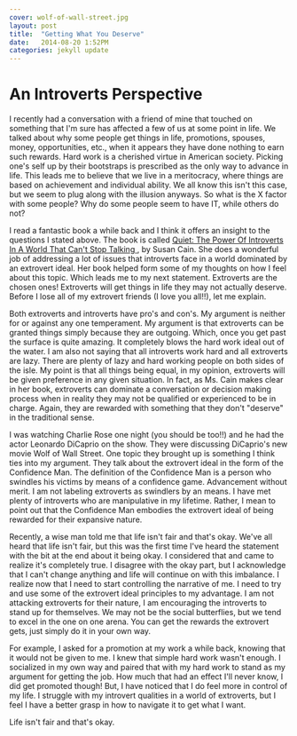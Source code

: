 ```yaml
---
cover: wolf-of-wall-street.jpg
layout: post
title:  "Getting What You Deserve"
date:   2014-08-20 1:52PM
categories: jekyll update
---
```


An Introverts Perspective
================


I recently had a conversation with a friend of mine that touched on something that I'm sure has affected a few of us at some point in life.  We talked about why some people get things in life, promotions, spouses, money, opportunities, etc., when it appears they have done nothing to earn such rewards.  Hard work is a cherished virtue in American society.  Picking one's self up by their bootstraps is prescribed as the only way to advance in life.  This leads me to believe that we live in a meritocracy, where things are based on achievement and individual ability.  We all know this isn't this case, but we seem to plug along with the illusion anyways.  So what is the X factor with some people?  Why do some people seem to have IT, while others do not?

I read a fantastic book a while back and I think it offers an insight to the questions I stated above.  The book is called <a href="http://www.amazon.com/Quiet-Power-Introverts-World-Talking/dp/0307352153/ref=sr_1_1?s=books&ie=UTF8&qid=1408569046&sr=1-1&keywords=quiet+the+power+of+introverts+in+a+world+that+can%27t+stop+talking" target="blank"> Quiet: The Power Of Introverts In A World That Can't Stop Talking </a>, by Susan Cain.  She does a wonderful job of addressing a lot of issues that introverts face in a world dominated by an extrovert ideal.  Her book helped form some of my thoughts on how I feel about this topic.  Which leads me to my next statement.  Extroverts are the chosen ones!  Extroverts will get things in life they may not actually deserve.  Before I lose all of my extrovert friends (I love you all!!), let me explain.

Both extroverts and introverts have pro's and con's.  My argument is neither for or against any one temperament.  My argument is that extroverts can be granted things simply because they are outgoing.  Which, once you get past the surface is quite amazing.  It completely blows the hard work ideal out of the water.  I am also not saying that all introverts work hard and all extroverts are lazy.    There are plenty of lazy and hard working people on both sides of the isle.  My point is that all things being equal, in my opinion, extroverts will be given preference in any given situation.  In fact, as Ms. Cain makes clear in her book, extroverts can dominate a conversation or decision making process when in reality they may not be qualified or experienced to be in charge.  Again, they are rewarded with something that they don't "deserve" in the traditional sense.  

I was watching Charlie Rose one night (you should be too!!) and he had the actor Leonardo DiCaprio on the show.  They were discussing DiCaprio's new movie Wolf of Wall Street.  One topic they brought up is something I think ties into my argument.  They talk about the extrovert ideal in the form of the Confidence Man.  The definition of the Confidence Man is a person who swindles his victims by means of a confidence game.  Advancement without merit.  I am not labeling extroverts as swindlers by an means.  I have met plenty of introverts who are manipulative in my lifetime.  Rather, I mean to point out that the Confidence Man embodies the extrovert ideal of being rewarded for their expansive nature.    

Recently, a wise man told me that life isn't fair and that's okay.  We've all heard that life isn't fair, but this was the first time I've heard the statement with the bit at the end about it being okay.  I considered that and came to realize it's completely true.  I disagree with the okay part, but I acknowledge that I can't change anything and life will continue on with this imbalance.  I realize now that I need to start controlling the narrative of me.  I need to try and use some of the extrovert ideal principles to my advantage.  I am not attacking extroverts for their nature, I am encouraging the introverts to stand up for themselves.  We may not be the social butterflies, but we tend to excel in the one on one arena.  You can get the rewards the extrovert gets, just simply do it in your own way.  

For example, I asked for a promotion at my work a while back, knowing that it would not be given to me.  I knew that simple hard work wasn't enough.  I socialized in my own way and paired that with my hard work to stand as my argument for getting the job.  How much that had an effect I'll never know, I did get promoted though!  But, I have noticed that I do feel more in control of my life.  I struggle with my introvert qualities in a world of extroverts, but I feel I have a better grasp in how to navigate it to get what I want.     

Life isn't fair and that's okay.  